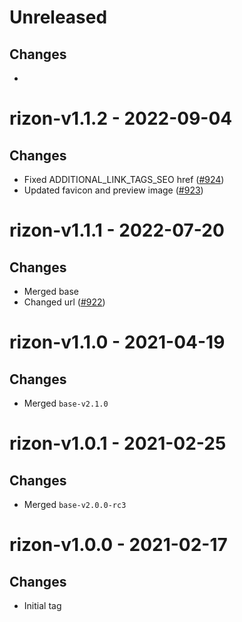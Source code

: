 # Unreleased

## Changes

-

# rizon-v1.1.2 - 2022-09-04

## Changes

- Fixed ADDITIONAL_LINK_TAGS_SEO href ([\#924](https://github.com/forbole/big-dipper-2.0-cosmos/issues/924))
- Updated favicon and preview image ([\#923](https://github.com/forbole/big-dipper-2.0-cosmos/issues/923))

# rizon-v1.1.1 - 2022-07-20

## Changes

- Merged base
- Changed url ([\#922](https://github.com/forbole/big-dipper-2.0-cosmos/issues/922))

# rizon-v1.1.0 - 2021-04-19

## Changes

- Merged `base-v2.1.0`

# rizon-v1.0.1 - 2021-02-25

## Changes

- Merged `base-v2.0.0-rc3`

# rizon-v1.0.0 - 2021-02-17

## Changes

- Initial tag

